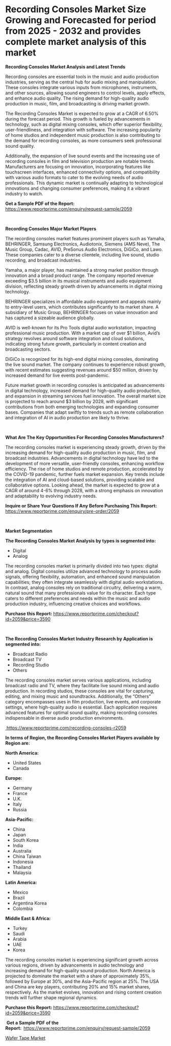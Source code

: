 <p><h1>Recording Consoles Market Size Growing and Forecasted for period from 2025 - 2032 and provides complete market analysis of this market</h1></p><p><strong>Recording Consoles Market Analysis and Latest Trends</strong></p>
<p><p>Recording consoles are essential tools in the music and audio production industries, serving as the central hub for audio mixing and manipulation. These consoles integrate various inputs from microphones, instruments, and other sources, allowing sound engineers to control levels, apply effects, and enhance audio quality. The rising demand for high-quality audio production in music, film, and broadcasting is driving market growth.</p><p>The Recording Consoles Market is expected to grow at a CAGR of 6.50% during the forecast period. This growth is fueled by advancements in technology, such as digital mixing consoles, which offer superior flexibility, user-friendliness, and integration with software. The increasing popularity of home studios and independent music production is also contributing to the demand for recording consoles, as more consumers seek professional sound quality.</p><p>Additionally, the expansion of live sound events and the increasing use of recording consoles in film and television production are notable trends. Manufacturers are focusing on innovation, incorporating features like touchscreen interfaces, enhanced connectivity options, and compatibility with various audio formats to cater to the evolving needs of audio professionals. This dynamic market is continually adapting to technological innovations and changing consumer preferences, making it a vibrant industry to watch.</p></p>
<p><strong>Get a Sample PDF of the Report:&nbsp;</strong> <a href="https://www.reportprime.com/enquiry/request-sample/2059?utm_campaign=2177&utm_medium=2&utm_source=Github&utm_content=ia&utm_term=18032025&utm_id=recording-consoles">https://www.reportprime.com/enquiry/request-sample/2059</a></p>
<p>&nbsp;</p>
<p><strong>Recording Consoles Major Market Players</strong></p>
<p><p>The recording consoles market features prominent players such as Yamaha, BEHRINGER, Samsung Electronics, Audiotonix, Siemens (AMS Neve), The Music Group, Cadac, AVID, PreSonus Audio Electronics, DiGiCo, and Lawo. These companies cater to a diverse clientele, including live sound, studio recording, and broadcast industries.</p><p>Yamaha, a major player, has maintained a strong market position through innovation and a broad product range. The company reported revenue exceeding $3.5 billion in its musical instruments and audio equipment division, reflecting steady growth driven by advancements in digital mixing technology.</p><p>BEHRINGER specializes in affordable audio equipment and appeals mainly to entry-level users, which contributes significantly to its market share. A subsidiary of Music Group, BEHRINGER focuses on value innovation and has captured a sizeable audience globally.</p><p>AVID is well-known for its Pro Tools digital audio workstation, impacting professional music production. With a market cap of over $1 billion, Avid’s strategy revolves around software integration and cloud solutions, indicating strong future growth, particularly in content creation and broadcasting sectors.</p><p>DiGiCo is recognized for its high-end digital mixing consoles, dominating the live sound market. The company continues to experience robust growth, with recent estimates suggesting revenues around $50 million, driven by increased demand for live events post-pandemic.</p><p>Future market growth in recording consoles is anticipated as advancements in digital technology, increased demand for high-quality audio production, and expansion in streaming services fuel innovation. The overall market size is projected to reach around $3 billion by 2028, with significant contributions from both emerging technologies and expanding consumer bases. Companies that adapt swiftly to trends such as remote collaboration and integration of AI in audio production are likely to thrive.</p></p>
<p>&nbsp;</p>
<p><strong>What Are The Key Opportunities For Recording Consoles Manufacturers?</strong></p>
<p><p>The recording consoles market is experiencing steady growth, driven by the increasing demand for high-quality audio production in music, film, and broadcast industries. Advancements in digital technology have led to the development of more versatile, user-friendly consoles, enhancing workflow efficiency. The rise of home studios and remote production, accelerated by the COVID-19 pandemic, further fuels market expansion. Key trends include the integration of AI and cloud-based solutions, providing scalable and collaborative options. Looking ahead, the market is expected to grow at a CAGR of around 4-6% through 2028, with a strong emphasis on innovation and adaptability to evolving industry needs.</p></p>
<p><strong>Inquire or Share Your Questions If Any Before Purchasing This Report:</strong> <a href="https://www.reportprime.com/enquiry/pre-order/2059?utm_campaign=2177&utm_medium=2&utm_source=Github&utm_content=ia&utm_term=18032025&utm_id=recording-consoles">https://www.reportprime.com/enquiry/pre-order/2059</a></p>
<p>&nbsp;</p>
<p><strong>Market Segmentation</strong></p>
<p><strong>The Recording Consoles Market Analysis by types is segmented into:</strong></p>
<p><ul><li>Digital</li><li>Analog</li></ul></p>
<p><p>The recording consoles market is primarily divided into two types: digital and analog. Digital consoles utilize advanced technology to process audio signals, offering flexibility, automation, and enhanced sound manipulation capabilities; they often integrate seamlessly with digital audio workstations. In contrast, analog consoles rely on traditional circuitry, delivering a warm, natural sound that many professionals value for its character. Each type caters to different preferences and needs within the music and audio production industry, influencing creative choices and workflows.</p></p>
<p><strong>Purchase this Report:&nbsp;</strong><a href="https://www.reportprime.com/checkout?id=2059&price=3590&utm_campaign=2177&utm_medium=2&utm_source=Github&utm_content=ia&utm_term=18032025&utm_id=recording-consoles">https://www.reportprime.com/checkout?id=2059&price=3590</a></p>
<p>&nbsp;</p>
<p><strong>The Recording Consoles Market Industry Research by Application is segmented into:</strong></p>
<p><ul><li>Broadcast Radio</li><li>Broadcast TV</li><li>Recording Studio</li><li>Others</li></ul></p>
<p><p>The recording consoles market serves various applications, including broadcast radio and TV, where they facilitate live sound mixing and audio production. In recording studios, these consoles are vital for capturing, editing, and mixing music and soundtracks. Additionally, the “Others” category encompasses uses in film production, live events, and corporate settings, where high-quality audio is essential. Each application requires advanced features for optimal sound quality, making recording consoles indispensable in diverse audio production environments.</p></p>
<p><a href="https://www.reportprime.com/recording-consoles-r2059?utm_campaign=2177&utm_medium=2&utm_source=Github&utm_content=ia&utm_term=18032025&utm_id=recording-consoles">&nbsp;https://www.reportprime.com/recording-consoles-r2059</a></p>
<p><strong>In terms of Region, the Recording Consoles Market Players available by Region are:</strong></p>
<p>
    <p> <strong> North America: </strong>
        <ul>
            <li>United States</li>
            <li>Canada</li>
        </ul>
        </p> 
    <p> <strong> Europe: </strong>
        <ul>
            <li>Germany</li>
            <li>France</li>
            <li>U.K.</li>
            <li>Italy</li>
            <li>Russia</li>
        </ul>
        </p> 
    <p> <strong> Asia-Pacific: </strong>
        <ul>
            <li>China</li>
            <li>Japan</li>
            <li>South Korea</li>
            <li>India</li>
            <li>Australia</li>
            <li>China Taiwan</li>
            <li>Indonesia</li>
            <li>Thailand</li>
            <li>Malaysia</li>
        </ul>
        </p> 
    <p> <strong> Latin America: </strong>
        <ul>
            <li>Mexico</li>
            <li>Brazil</li>
            <li>Argentina Korea</li>
            <li>Colombia</li>
        </ul>
        </p> 
    <p> <strong> Middle East & Africa: </strong>
        <ul>
            <li>Turkey</li>
            <li>Saudi</li>
            <li>Arabia</li>
            <li>UAE</li>
            <li>Korea</li>
        </ul>
    </p>
    </p>
<p><p>The recording consoles market is experiencing significant growth across various regions, driven by advancements in audio technology and increasing demand for high-quality sound production. North America is projected to dominate the market with a share of approximately 35%, followed by Europe at 30%, and the Asia-Pacific region at 25%. The USA and China are key players, contributing 20% and 15% market shares, respectively. As the market evolves, innovation and rising content creation trends will further shape regional dynamics.</p></p>
<p><strong>Purchase this Report: </strong><a href="https://www.reportprime.com/checkout?id=2059&price=3590&utm_campaign=2177&utm_medium=2&utm_source=Github&utm_content=ia&utm_term=18032025&utm_id=recording-consoles">https://www.reportprime.com/checkout?id=2059&price=3590</a></p>
<p>&nbsp;<strong>Get a Sample PDF of the Report:&nbsp;&nbsp;</strong><a href="https://www.reportprime.com/enquiry/request-sample/2059?utm_campaign=2177&utm_medium=2&utm_source=Github&utm_content=ia&utm_term=18032025&utm_id=recording-consoles">https://www.reportprime.com/enquiry/request-sample/2059</a></p>
<p><strong></strong></p>
<p><p><a href="https://github.com/ryantindyaiz/Market-Research-Report-List-1/blob/main/wafer-tape-market.md?utm_campaign=2177&utm_medium=2&utm_source=Github&utm_content=ia&utm_term=18032025&utm_id=recording-consoles">Wafer Tape Market</a></p></p>